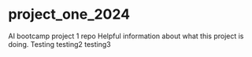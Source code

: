 # project_one_2024
AI bootcamp project 1 repo
Helpful information about what this project is doing.
Testing testing2 testing3
